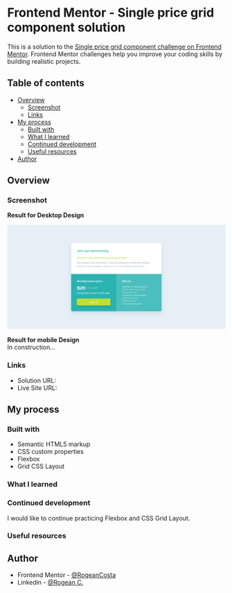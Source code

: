 # Frontend Mentor - Single price grid component solution

This is a solution to the [Single price grid component challenge on Frontend Mentor](https://www.frontendmentor.io/challenges/single-price-grid-component-5ce41129d0ff452fec5abbbc). Frontend Mentor challenges help you improve your coding skills by building realistic projects.

## Table of contents

- [Overview](#overview)
  - [Screenshot](#screenshot)
  - [Links](#links)
- [My process](#my-process)
  - [Built with](#built-with)
  - [What I learned](#what-i-learned)
  - [Continued development](#continued-development)
  - [Useful resources](#useful-resources)
- [Author](#author)

## Overview

### Screenshot

**Result for Desktop Design**

![](./design/stats-preview-card-component-desktop-solution.PNG)

**Result for mobile Design** </br>
In construction...

<!-- ![](./design/stats-preview-card-component-mobile-solution.PNG) -->

### Links

- Solution URL:
- Live Site URL:

## My process

### Built with

- Semantic HTML5 markup
- CSS custom properties
- Flexbox
- Grid CSS Layout

### What I learned

### Continued development

I would like to continue practicing Flexbox and CSS Grid Layout.

### Useful resources

## Author

- Frontend Mentor - [@RogeanCosta](https://www.frontendmentor.io/profile/RogeanCosta)
- Linkedin - [@Rogean C.](https://www.linkedin.com/in/rogean-c-884a01b8)
